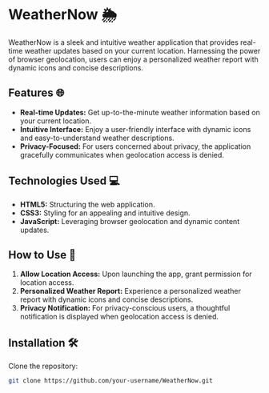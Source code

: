 # WeatherNow 🌦️

WeatherNow is a sleek and intuitive weather application that provides real-time weather updates based on your current location. Harnessing the power of browser geolocation, users can enjoy a personalized weather report with dynamic icons and concise descriptions.

## Features 🌐

- **Real-time Updates:** Get up-to-the-minute weather information based on your current location.
- **Intuitive Interface:** Enjoy a user-friendly interface with dynamic icons and easy-to-understand weather descriptions.
- **Privacy-Focused:** For users concerned about privacy, the application gracefully communicates when geolocation access is denied.

## Technologies Used 💻

- **HTML5:** Structuring the web application.
- **CSS3:** Styling for an appealing and intuitive design.
- **JavaScript:** Leveraging browser geolocation and dynamic content updates.

## How to Use 🚀

1. **Allow Location Access:** Upon launching the app, grant permission for location access.
2. **Personalized Weather Report:** Experience a personalized weather report with dynamic icons and concise descriptions.
3. **Privacy Notification:** For privacy-conscious users, a thoughtful notification is displayed when geolocation access is denied.

## Installation 🛠️

Clone the repository:

```bash
git clone https://github.com/your-username/WeatherNow.git
